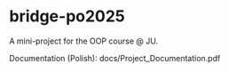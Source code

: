 # bridge-po2025
A mini-project for the OOP course @ JU.

Documentation (Polish): docs/Project_Documentation.pdf
